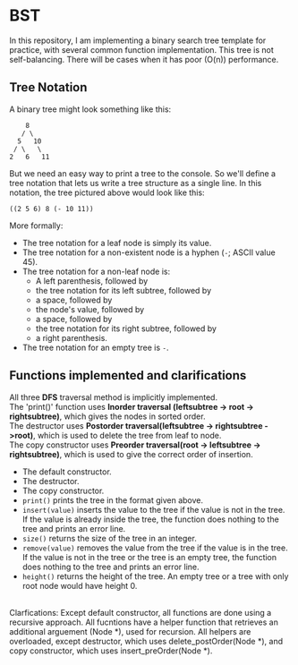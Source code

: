 # BST
In this repository, I am implementing a binary search tree template for practice, with several common function implementation. 
This tree is not self-balancing. There will be cases when it has poor (O(n)) performance. 
## Tree Notation
A binary tree might look something like this:
```
    8
   / \
  5   10
 / \   \
2   6   11
```
But we need an easy way to print a tree to the console. So we'll define a tree
notation that lets us write a tree structure as a single line. In this notation,
the tree pictured above would look like this:
```
((2 5 6) 8 (- 10 11))
```
More formally:
- The tree notation for a leaf node is simply its value.
- The tree notation for a non-existent node is a hyphen (`-`; ASCII value 45).
- The tree notation for a non-leaf node is:
  - A left parenthesis, followed by
  - the tree notation for its left subtree, followed by
  - a space, followed by
  - the node's value, followed by
  - a space, followed by
  - the tree notation for its right subtree, followed by
  - a right parenthesis.
- The tree notation for an empty tree is `-`.
## Functions implemented and clarifications
All three **DFS** traversal method is implicitly implemented. <br>
The 'print()' function uses **Inorder traversal (leftsubtree -> root -> rightsubtree)**, which gives the nodes in sorted order. <br>
The destructor uses **Postorder traversal(leftsubtree -> rightsubtree ->root)**, which is used to delete the tree from leaf to node. <br>
The copy constructor uses **Preorder traversal(root -> leftsubtree -> rightsubtree)**, which is used to give the correct order of insertion. <br>
- The default constructor.
- The destructor. 
- The copy constructor.
- `print()` prints the tree in the format given above.
- `insert(value)` inserts the value to the tree if the value is not in the tree. If the value is already inside the tree, the function does nothing to the tree and prints an error line. 
- `size()` returns the size of the tree in an integer.
- `remove(value)` removes the value from the tree if the value is in the tree. If the value is not in the tree or the tree is an empty tree, the function does nothing to the tree and prints an error line. 
- `height()` returns the height of the tree. An empty tree or a tree with only root node would have height 0. 
<br>
Clarfications: Except default constructor, all functions are done using a recursive approach. All fucntions have a helper function that retrieves an additional arguement (Node *), used for recursion. All helpers are overloaded, except destructor, which uses delete_postOrder(Node *), and copy constructor, which uses insert_preOrder(Node *). 

